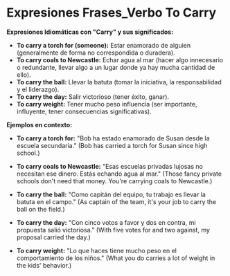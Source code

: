 # Expresiones Frases_Verbo To Carry



**Expresiones Idiomáticas con "Carry" y sus significados:**

*   **To carry a torch for (someone):** Estar enamorado de alguien (generalmente de forma no correspondida o duradera).
*   **To carry coals to Newcastle:** Echar agua al mar (hacer algo innecesario o redundante, llevar algo a un lugar donde ya hay mucha cantidad de ello).
*   **To carry the ball:** Llevar la batuta (tomar la iniciativa, la responsabilidad y el liderazgo).
*   **To carry the day:** Salir victorioso (tener éxito, ganar).
*   **To carry weight:** Tener mucho peso influencia (ser importante, influyente, tener consecuencias significativas).

**Ejemplos en contexto:**

*   **To carry a torch for:** "Bob ha estado enamorado de Susan desde la escuela secundaria." (Bob has carried a torch for Susan since high school.)

*   **To carry coals to Newcastle:** "Esas escuelas privadas lujosas no necesitan ese dinero. Estás echando agua al mar." (Those fancy private schools don't need that money. You're carrying coals to Newcastle.)

*   **To carry the ball:** "Como capitán del equipo, tu trabajo es llevar la batuta en el campo." (As captain of the team, it's your job to carry the ball on the field.)

*   **To carry the day:** "Con cinco votos a favor y dos en contra, mi propuesta salió victoriosa." (With five votes for and two against, my proposal carried the day.)

*   **To carry weight:** "Lo que haces tiene mucho peso en el comportamiento de los niños." (What you do carries a lot of weight in the kids' behavior.)

